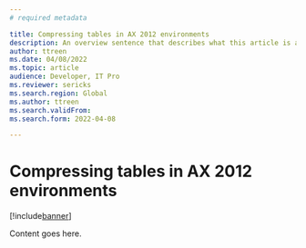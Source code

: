 ```yaml
---
# required metadata

title: Compressing tables in AX 2012 environments
description: An overview sentence that describes what this article is all about.
author: ttreen 
ms.date: 04/08/2022
ms.topic: article
audience: Developer, IT Pro
ms.reviewer: sericks
ms.search.region: Global
ms.author: ttreen
ms.search.validFrom: 
ms.search.form: 2022-04-08

---
```


# Compressing tables in AX 2012 environments

[!include[banner](../includes/banner.md)]

Content goes here.
